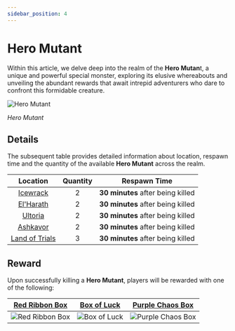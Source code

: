 ```yaml
---
sidebar_position: 4
---
```


# Hero Mutant

Within this article, we delve deep into the realm of the **Hero Mutan**t, a unique and powerful special monster, exploring its elusive whereabouts and unveiling the abundant rewards that await intrepid adventurers who dare to confront this formidable creature.

![Hero Mutant](/img/monsters/special/others/hero-mutant.jpg)

_Hero Mutant_

## Details

The subsequent table provides detailed information about location, respawn time and the quantity of the available **Hero Mutant** across the realm.

|                Location                | Quantity |           Respawn Time            |
| :------------------------------------: | :------: | :-------------------------------: |
|       [Icewrack](/maps/icewrack)       |    2     | **30 minutes** after being killed |
|      [El'Harath](/maps/el-harath)      |    2     | **30 minutes** after being killed |
|        [Ultoria](/maps/ultoria)        |    2     | **30 minutes** after being killed |
|       [Ashkavor](/maps/ashkavor)       |    2     | **30 minutes** after being killed |
| [Land of Trials](/maps/land-of-trials) |    3     | **30 minutes** after being killed |

## Reward

Upon successfully killing a **Hero Mutant**, players will be rewarded with one of the following:

|    [Red Ribbon Box](/items/item-bags/misc/red-ribbon-box)     |   [Box of Luck](/items/item-bags/misc/box-of-luck)   |   [Purple Chaos Box](/items/item-bags/misc/purple-chaos-box)    |
| :-----------------------------------------------------------: | :--------------------------------------------------: | :------------------------------------------------------------: |
| ![Red Ribbon Box](/img/items/item-bags/box-of-red-ribbon.png) | ![Box of Luck](/img/items/item-bags/box-of-luck.png) | ![Purple Chaos Box](/img/items/item-bags/purple-chaos-box.png) |
